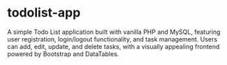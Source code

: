 # todolist-app
A simple Todo List application built with vanilla PHP and MySQL, featuring user registration, login/logout functionality, and task management. Users can add, edit, update, and delete tasks, with a visually appealing frontend powered by Bootstrap and DataTables.
